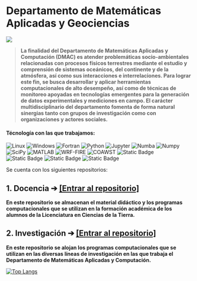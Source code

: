 <!--
<a href="http://enesmerida.unam.mx/#/index"><img src="imagenes/enes-merida.png" style="height: 15%; width:15%;"/></a>
-->
# Departamento de Matemáticas Aplicadas y Geociencias

<!--
**ENES-Merida/ENES-Merida** is a ✨ _special_ ✨ repository because its `README.md` (this file) appears on your GitHub profile.

Here are some ideas to get you started:

- 🔭 I’m currently working on ...
- 🌱 I’m currently learning ...
- 👯 I’m looking to collaborate on ...
- 🤔 I’m looking for help with ...
- 💬 Ask me about ...
- 📫 How to reach me: ...
- 😄 Pronouns: ...
- ⚡ Fun fact: ...
-->

![](http://enesmerida.unam.mx/services/assets/files/archivos_tema/depto_matematicas_01_20210504095433.jpg)
> **La finalidad del Departamento de Matemáticas Aplicadas y Computación (DMAC) es atender problemáticas socio-ambientales relacionadas con procesos físicos terrestres mediante el estudio y comprensión de sistemas oceánicos, del continente y de la atmósfera, así como sus interacciones e interrelaciones. Para lograr este fin, se busca desarrollar y aplicar herramientas computacionales de alto desempeño, así como de técnicas de monitoreo apoyadas en tecnologías emergentes para la generación de datos experimentales y mediciones en campo. El carácter multidisciplinario del departamento fomenta de forma natural sinergias tanto con grupos de investigación como con organizaciones y actores sociales.**

#### Técnología con las que trabajamos:

![Linux](https://img.shields.io/badge/Linux-FCC624?style=for-the-badge&logo=linux&logoColor=black)
![Windows](https://img.shields.io/badge/Windows-0078D4?style=for-the-badge&logo=windows&logoColor=white)
![Fortran](https://img.shields.io/badge/Fortran-734F96?style=for-the-badge&logo=fortran&logoColor=white)
![Python](https://img.shields.io/badge/Python-3776AB?style=for-the-badge&logo=python&logoColor=white)
![Jupyter](https://img.shields.io/badge/Jupyter-F37626?style=for-the-badge&logo=jupyter&logoColor=white)
![Numba](https://img.shields.io/badge/Numba-00A3E0?style=for-the-badge&logo=numba&logoColor=white)
![Numpy](https://img.shields.io/badge/NumPy-013243?style=for-the-badge&logo=numpy&logoColor=white)
![SciPy](https://img.shields.io/badge/SciPy-8CAAE6?style=for-the-badge&logo=scipy&logoColor=white)
![MATLAB](https://img.shields.io/badge/MATLAB-orange?style=for-the-badge&logoColor=white)
![WRF-FIRE](https://img.shields.io/badge/WRF_FIRE-67A4AC?style=for-the-badge&logoColor=white)
![COAWST](https://img.shields.io/badge/COAWST-37A5CC?style=for-the-badge&logoColor=white)
![Static Badge](https://img.shields.io/badge/NVIDIA-CUDA-76B900?style=for-the-badge&logo=nvidia&logoColor=white&labelColor=76B900&color=black)
![Static Badge](https://img.shields.io/badge/OpenMP-008275?style=for-the-badge&logoColor=white)
![Static Badge](https://img.shields.io/badge/OpenACC-01B0F0?style=for-the-badge&logoColor=white)
![Static Badge](https://img.shields.io/badge/MPI-2E3192?style=for-the-badge&logoColor=white)


Se cuenta con los siguientes repositorios:

## 1. Docencia ➔ [[Entrar al repositorio]](https://github.com/ENES-Merida/Docencia)
   
**En este repositorio se almacenan el material didáctico y los programas computacionales que se utilizan en la formación académica de los alumnos de la Licenciatura en Ciencias de la Tierra.**

## 2. Investigación ➔ [[Entrar al repositorio]](https://github.com/ENES-Merida/Investigacion)
**En este repositorio se alojan los programas computacionales que se utilizan en las diversas líneas de investigación en las que trabaja el Departamento de Matemáticas Aplicadas y Computación.**

[![Top Langs](https://github-readme-stats.vercel.app/api/top-langs/?username=ENES-Merida&show_icons=true&theme=catppuccin_mocha)](https://github.com/anuraghazra/github-readme-stats)
